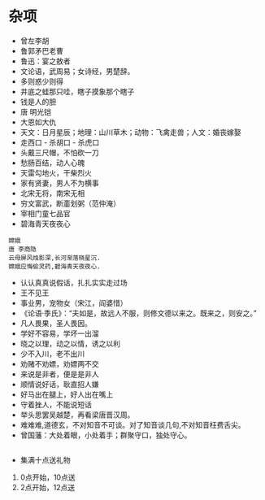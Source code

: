 # 杂项

* 曾左李胡
* 鲁郭矛巴老曹
* 鲁迅：宴之敖者
* 文论语，武周易；女诗经，男楚辞。
* 多则惑少则得
* 井底之蛙那只哇，瞎子摸象那个瞎子
* 钱是人的胆
* 唐 明光铠
* 大恩如大仇
* 天文：日月星辰；地理：山川草木；动物：飞禽走兽；人文：婚丧嫁娶
* 走西口 - 杀胡口 - 杀虎口
* 头戴三尺帽，不怕砍一刀
* 愁肠百结，动人心魄
* 天雷勾地火，干柴烈火
* 家有贤妻，男人不为横事
* 北宋无将，南宋无相
* 穷文富武，断齑划粥（范仲淹）
* 宰相门童七品官
* 碧海青天夜夜心
```
嫦娥
唐 李商隐
云母屏风烛影深,长河渐落晓星沉.
嫦娥应悔偷灵药,碧海青天夜夜心.
```
* 认认真真说假话，扎扎实实走过场
* 王不见王
* 事业男，宠物女（宋江，阎婆惜）
* 《论语·季氏》：“夫如是，故远人不服，则修文德以来之。既来之，则安之。”
* 凡人畏果，圣人畏因。
* 学好不容易，学坏一出溜
* 晓之以理，动之以情，诱之以利
* 少不入川，老不出川
* 劝赌不劝嫖，劝嫖两不交
* 来说是非者，便是是非人
* 顺情说好话，耿直招人嫌
* 好马出在腿上，好人出在嘴上
* 守着挫人，不能说短话
* 举头思罢吴越楚，再看梁唐晋汉周。
* 难难难,道德玄，不对知音不可谈。对了知音谈几句,不对知音枉费舌尖。
* 曾国藩：大处着眼，小处着手；群聚守口，独处守心。


## 

* 集满十点送礼物
1. 0点开始，10点送
2. 2点开始，12点送

 